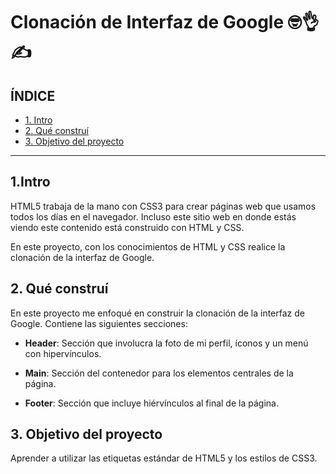 # Clonación de Interfaz de Google 🤓👌✍

## ÍNDICE

* [1. Intro](https://github.com/CathColin/clondegoogle/blob/main/README.md#1intro)
* [2. Qué construí](https://github.com/CathColin/clondegoogle/blob/main/README.md#2-qu%C3%A9-constru%C3%AD)
* [3. Objetivo del proyecto](https://github.com/CathColin/clondegoogle/blob/main/README.md#3-objetivo-del-proyecto)

****

## 1.Intro
HTML5 trabaja de la mano con CSS3 para crear páginas web que usamos todos los días en el navegador. Incluso este sitio web en donde estás viendo este contenido está construido con HTML y CSS.

En este proyecto, con los conocimientos de HTML y CSS realice la clonación de la interfaz de Google.

## 2. Qué construí
En este proyecto me enfoqué en construir la clonación de la interfaz de Google. Contiene las siguientes secciones:

* **Header**: Sección que involucra la foto de mi perfil, íconos y un menú con hipervínculos.

* **Main**: Sección del contenedor para los elementos centrales de la página.

* **Footer**: Sección que incluye hiérvínculos al final de la página.

## 3. Objetivo del proyecto
Aprender a utilizar las etiquetas estándar de HTML5 y los estilos de CSS3.


